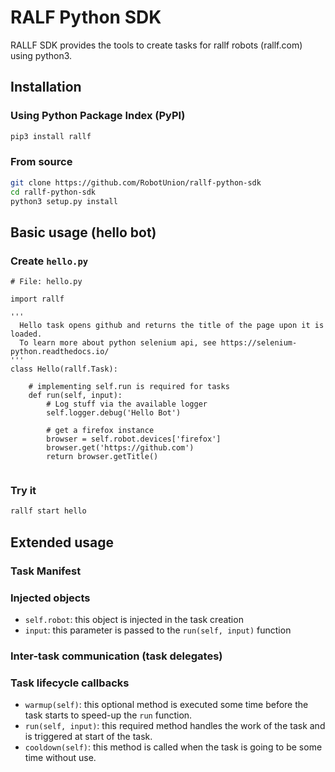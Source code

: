 # RALF Python SDK
RALLF SDK provides the tools to create tasks for rallf robots (rallf.com) using python3.

## Installation
### Using Python Package Index (PyPI)
```bash
pip3 install rallf
```

### From source
```bash
git clone https://github.com/RobotUnion/rallf-python-sdk
cd rallf-python-sdk
python3 setup.py install
```

## Basic usage (hello bot)
### Create `hello.py`
```python3
# File: hello.py

import rallf

'''
  Hello task opens github and returns the title of the page upon it is loaded.
  To learn more about python selenium api, see https://selenium-python.readthedocs.io/
'''
class Hello(rallf.Task):

    # implementing self.run is required for tasks
    def run(self, input):
        # Log stuff via the available logger
        self.logger.debug('Hello Bot')
    
        # get a firefox instance
        browser = self.robot.devices['firefox']
        browser.get('https://github.com')
        return browser.getTitle()
    
```
### Try it
```bash
rallf start hello
```

## Extended usage
### Task Manifest
### Injected objects
- `self.robot`: this object is injected in the task creation
- `input`: this parameter is passed to the `run(self, input)` function
### Inter-task communication (task delegates)
### Task lifecycle callbacks
- `warmup(self)`: this optional method is executed some time before the task starts to speed-up the `run` function.
- `run(self, input)`: this required method handles the work of the task and is triggered at start of the task.
- `cooldown(self)`: this method is called when the task is going to be some time without use.
